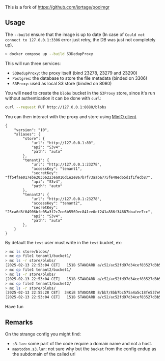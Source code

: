 
This is a fork of https://github.com/jortage/poolmgr

## Usage

The `--build` ensure that the image is up to date (In case of `Could not connect to 127.0.0.1:3306` error just retry, the DB was just not completely up).

```bash
> docker compose up --build S3DedupProxy
```

This will run three services:

- `S3DedupProxy`: the proxy itself (bind 23278, 23279 and 23290)
- `Postgres`: the database to store the file metadata (binded on 3306)
- `S3Proxy`: used as local S3 store (binded on 8080)

You will need to create the `blobs` bucket in the `S3Proxy` store, since it's run without authentication it can be done with `curl`:

```bash
curl --request PUT http://127.0.0.1:8080/blobs
```

You can then interact with the proxy and store using [MinIO client](https://min.io/docs/minio/linux/reference/minio-mc.html).

```config
{
    "version": "10",
    "aliases": {
        "store": {
            "url": "http://127.0.0.1:80",
            "api": "S3v4",
            "path": "auto"
        },
        "tenant1": {
            "url": "http://127.0.0.1:23278",
            "accessKey": "tenant1",
            "secretKey": "ff54fae017ebe20356223ea016d1e2e867b7f73aaba775fe48ed65d1f1fecb87",
            "api": "S3v4",
            "path": "auto"
        },
        "tenant2": {
            "url": "http://127.0.0.1:23278",
            "accessKey": "tenant2",
            "secretKey": "25ca6d3f04906bfc05a3f2c7ce6b5569ec841ee0ef241a886f34687bbafee7cc",
            "api": "S3v4",
            "path": "auto"
        },
    }
}
```

By default the `test` user must write in the `test` bucket, ex:

```bash
> mc ls store/blobs/
> mc cp file1 tenant1/bucket1/
> mc ls -r store/blobs/
[2025-02-13 22:53:04 CET]   151B STANDARD a/c52/ac52fd97d34cef83527d3b5022775db50b961127ab01b8f646b5040e6f42db02f7d1a6f46bdcd69527d0dbd7d7ee1d92c9681e60b604e2603986516b68541471
> mc cp file1 tenant2/bucket1/
> mc ls -r store/blobs/
[2025-02-13 22:53:04 CET]   151B STANDARD a/c52/ac52fd97d34cef83527d3b5022775db50b961127ab01b8f646b5040e6f42db02f7d1a6f46bdcd69527d0dbd7d7ee1d92c9681e60b604e2603986516b68541471
> mc cp file2 tenant1/bucket2/
> mc ls -r store/blobs/
[2025-02-13 22:55:20 CET]  34KiB STANDARD 8/bb7/8bb7bc575a4a5c18fe537e913f9869bcc016925fdf7c6fbedd3602915cb8341bd609c059f0397f6a42c89bc17baa294f432c3d7983d524d84a8749fd40d1d917
[2025-02-13 22:53:04 CET]   151B STANDARD a/c52/ac52fd97d34cef83527d3b5022775db50b961127ab01b8f646b5040e6f42db02f7d1a6f46bdcd69527d0dbd7d7ee1d92c9681e60b604e2603986516b68541471
```

Have fun

## Remarks

On the strange config you might find:

- `s3.lan`: some part of the code require a domain name and not a host.
- `mastodon.s3.lan`: not sure why but the `bucket` from the config endup as the subdomain of the called url
